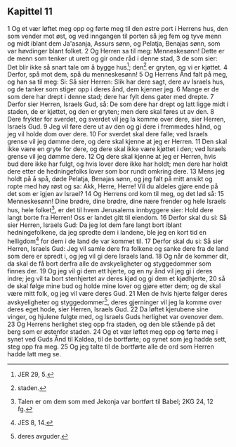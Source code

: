 ## Kapittel 11

1 Og et vær løftet meg opp og førte meg til den østre port i Herrens hus, den som vender mot øst, og ved inngangen til porten så jeg fem og tyve menn og midt iblant dem Ja'asanja, Assurs sønn, og Pelatja, Benajas sønn, som var høvdinger blant folket.
2 Og Herren sa til meg: Menneskesønn! Dette er de menn som tenker ut urett og gir onde råd i denne stad,
3 de som sier: Det blir ikke så snart tale om å bygge hus[^1]; den[^2] er gryten, og vi er kjøttet.
4 Derfor, spå mot dem, spå du menneskesønn!
5 Og Herrens Ånd falt på meg, og han sa til meg: Si: Så sier Herren: Slik har dere sagt, dere av Israels hus, og de tanker som stiger opp i deres ånd, dem kjenner jeg.
6 Mange er de som dere har drept i denne stad; dere har fylt dens gater med drepte.
7 Derfor sier Herren, Israels Gud, så: De som dere har drept og latt ligge midt i staden, de er kjøttet, og den er gryten; men dere skal føres ut av den.
8 Dere frykter for sverdet, og sverdet vil jeg la komme over dere, sier Herren, Israels Gud.
9 Jeg vil føre dere ut av den og gi dere i fremmedes hånd, og jeg vil holde dom over dere.
10 For sverdet skal dere falle; ved Israels grense vil jeg dømme dere, og dere skal kjenne at jeg er Herren.
11 Den skal ikke være en gryte for dere, og dere skal ikke være kjøttet i den; ved Israels grense vil jeg dømme dere.
12 Og dere skal kjenne at jeg er Herren, hvis bud dere ikke har fulgt, og hvis lover dere ikke har holdt; men dere har holdt dere etter de hedningefolks lover som bor rundt omkring dere.
13 Mens jeg holdt på å spå, døde Pelatja, Benajas sønn, og jeg falt på mitt ansikt og ropte med høy røst og sa: Akk, Herre, Herre! Vil du aldeles gjøre ende på det som er igjen av Israel?
14 Og Herrens ord kom til meg, og det lød så:
15 Menneskesønn! Dine brødre, dine brødre, dine nære frender og hele Israels hus, hele folket[^3], er det til hvem Jerusalems innbyggere sier: Hold dere langt borte fra Herren! Oss er landet gitt til eiendom.
16 Derfor skal du si: Så sier Herren, Israels Gud: Da jeg lot dem fare langt bort iblant hedningefolkene, da jeg spredte dem i landene, ble jeg en kort tid en helligdom[^4] for dem i de land de var kommet til.
17 Derfor skal du si: Så sier Herren, Israels Gud: Jeg vil samle dere fra folkene og sanke dere fra de land som dere er spredt i, og jeg vil gi dere Israels land.
18 Og når de kommer dit, da skal de få bort derfra alle de avskyeligheter og styggedommer som finnes der.
19 Og jeg vil gi dem ett hjerte, og en ny ånd vil jeg gi i deres indre; jeg vil ta bort stenhjertet av deres kjød og gi dem et kjødhjerte,
20 så de skal følge mine bud og holde mine lover og gjøre etter dem; og de skal være mitt folk, og jeg vil være deres Gud.
21 Men de hvis hjerte følger deres avskyeligheter og styggedommer[^5], deres gjerninger vil jeg la komme over deres eget hode, sier Herren, Israels Gud.
22 Da løftet kjerubene sine vinger, og hjulene fulgte med, og Israels Guds herlighet var ovenover dem.
23 Og Herrens herlighet steg opp fra staden, og den ble stående på det berg som er østenfor staden.
24 Og et vær løftet meg opp og førte meg i synet ved Guds Ånd til Kaldea, til de bortførte; og synet som jeg hadde sett, steg opp fra meg.
25 Og jeg talte til de bortførte alle de ord som Herren hadde latt meg se.

[^1]:  JER 29, 5.
[^2]:  staden.
[^3]:  Talen er om dem som med Jekonja var bortført til Babel; 2KG 24, 12 fg.
[^4]:  JES 8, 14.
[^5]:  deres avguder.
